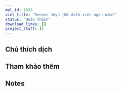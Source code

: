 ```yaml
---
mal_id: 1033
viet_title: "Sennen Joyū (Nữ diễn viên ngàn năm)"
status: "Hoàn thành"
download_links: []
project_staff: []
---
```


## Chú thích dịch



## Tham khảo thêm



## Notes